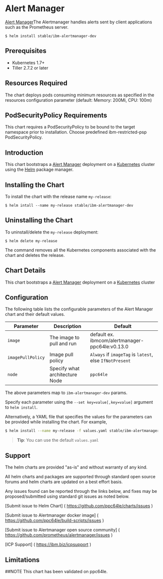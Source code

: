 # Alert Manager

[Alert Manager](https://prometheus.io/docs/alerting/alertmanager)The Alertmanager handles alerts sent by client applications such as the Prometheus server.

```console
$ helm install stable/ibm-alertmanager-dev
```

## Prerequisites

- Kubernetes 1.7+
- Tiller 2.7.2 or later

## Resources Required
The chart deploys pods consuming minimum resources as specified in the resources configuration parameter (default: Memory: 200Mi, CPU: 100m)

## PodSecurityPolicy Requirements
This chart requires a PodSecurityPolicy to be bound to the target namespace prior to installation. Choose predefined ibm-restricted-psp PodSecurityPolicy.

## Introduction

This chart bootstraps a [Alert Manager](https://github.com/prometheus/alertmanager) deployment on a [Kubernetes](http://kubernetes.io) cluster using the [Helm](https://helm.sh) package manager.


## Installing the Chart

To install the chart with the release name `my-release`:

```console
$ helm intall --name my-release stable/ibm-alertmanager-dev
```

## Uninstalling the Chart

To uninstall/delete the `my-release` deployment:

```console
$ helm delete my-release
```

The command removes all the Kubernetes components associated with the chart and deletes the release.

## Chart Details
This chart bootstraps a [Alert Manager]( https://hub.docker.com/r/ibmcom/alertmanager-ppc64le/) deployment on a [Kubernetes](http://kubernetes.io) cluster


## Configuration

The following table lists the configurable parameters of the Alert Manager chart and their default values.

|      Parameter            |          Description            |                         Default                         |
|---------------------------|---------------------------------|---------------------------------------------------------|
| `image`                   | The image to pull and run       | default ex. ibmcom/alertmanager-ppc64le:v0.13.0         |
| `imagePullPolicy`         | Image pull policy               | `Always` if `imageTag` is `latest`, else `IfNotPresent` |
| `node`                    | Specify what architecture Node  | `ppc64le`                                    |


The above parameters map to `ibm-alertmanager-dev` params.

Specify each parameter using the `--set key=value[,key=value]` argument to `helm install`. 

Alternatively, a YAML file that specifies the values for the parameters can be provided while installing the chart. For example,

```bash
$ helm install --name my-release -f values.yaml stable/ibm-alertmanager-dev
```

> **Tip**: You can use the default `values.yaml`

## Support

The helm charts are provided "as-is" and without warranty of any kind.

All helm charts and packages are supported through standard open source forums and helm charts are updated on a best effort basis.

Any issues found can be reported through the links below, and fixes may be proposed/submitted using standard git issues as noted below.

[Submit issue to Helm Chart] ( https://github.com/ppc64le/charts/issues )

[Submit issue to Alertmanager docker image]  ( https://github.com/ppc64le/build-scripts/issues )

[Submit issue to Alertmanager open source community] ( https://github.com/prometheus/alertmanager/issues )

[ICP Support] ( https://ibm.biz/icpsupport )
 
## Limitations

##NOTE
This chart has been validated on ppc64le.
